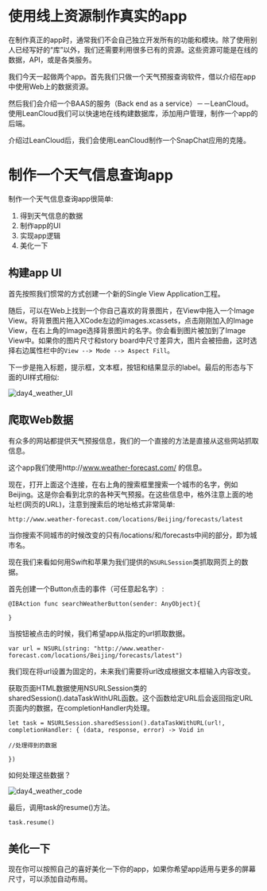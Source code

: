 # 使用线上资源制作真实的app

在制作真正的app时，通常我们不会自己独立开发所有的功能和模块。除了使用别人已经写好的“库”以外，我们还需要利用很多已有的资源。这些资源可能是在线的数据，API，或是各类服务。

我们今天一起做两个app。首先我们只做一个天气预报查询软件，借以介绍在app中使用Web上的数据资源。

然后我们会介绍一个BAAS的服务（Back end as a service）－－LeanCloud。使用LeanCloud我们可以快速地在线构建数据库，添加用户管理，制作一个app的后端。

介绍过LeanCloud后，我们会使用LeanCloud制作一个SnapChat应用的克隆。

# 制作一个天气信息查询app

制作一个天气信息查询app很简单:

1. 得到天气信息的数据
2. 制作app的UI
3. 实现app逻辑
4. 美化一下

## 构建app UI

首先按照我们惯常的方式创建一个新的Single View Application工程。

随后，可以在Web上找到一个你自己喜欢的背景图片，在View中拖入一个Image View。将背景图片拖入XCode左边的images.xcassets，点击刚刚加入的Image View，在右上角的Image选择背景图片的名字。你会看到图片被加到了Image View中。如果你的图片尺寸和story board中尺寸差异大，图片会被扭曲，这时选择右边属性栏中的``View --> Mode --> Aspect Fill``。

下一步是拖入标题，提示框，文本框，按钮和结果显示的label。最后的形态与下面的UI样式相似:

![day4_weather_UI](http://7u2ql1.com1.z0.glb.clouddn.com/beginner_day4_weather_UI.png)

## 爬取Web数据

有众多的网站都提供天气预报信息，我们的一个直接的方法是直接从这些网站抓取信息。

这个app我们使用http://www.weather-forecast.com/ 的信息。

现在，打开上面这个连接，在右上角的搜索框里搜索一个城市的名字，例如Beijing。这是你会看到北京的各种天气预报。在这些信息中，格外注意上面的地址栏(网页的URL)，注意到搜索后的地址格式非常简单:

```
http://www.weather-forecast.com/locations/Beijing/forecasts/latest
```

当你搜索不同城市的时候改变的只有/locations/和/forecasts中间的部分，即为城市名。

现在我们来看如何用Swift和苹果为我们提供的``NSURLSession``类抓取网页上的数据。

首先创建一个Button点击的事件（可任意起名字）:

```
@IBAction func searchWeatherButton(sender: AnyObject){

}

```

当按钮被点击的时候，我们希望app从指定的url抓取数据。

```
var url = NSURL(string: "http://www.weather-forecast.com/locations/Beijing/forecasts/latest")
```

我们现在将url设置为固定的，未来我们需要将url改成根据文本框输入内容改变。

获取页面HTML数据使用NSURLSession类的sharedSession().dataTaskWithURL函数。这个函数给定URL后会返回指定URL页面内的数据，在completionHandler内处理。

```
let task = NSURLSession.sharedSession().dataTaskWithURL(url!, completionHandler: { (data, response, error) -> Void in

//处理得到的数据

})
```

如何处理这些数据？

![day4_weather_code](http://7u2ql1.com1.z0.glb.clouddn.com/beginner_day4_weather_code_URLConnection.png)

最后，调用task的resume()方法。

```
task.resume()
```

## 美化一下

现在你可以按照自己的喜好美化一下你的app，如果你希望app适用与更多的屏幕尺寸，可以添加自动布局。

